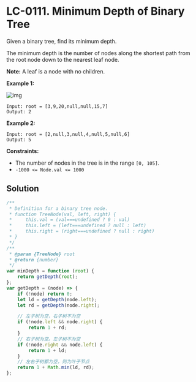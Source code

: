 # LC-0111. Minimum Depth of Binary Tree

Given a binary tree, find its minimum depth.

The minimum depth is the number of nodes along the shortest path from the root node down to the nearest leaf node.

**Note:** A leaf is a node with no children.

**Example 1:**

![img](https://assets.leetcode.com/uploads/2020/10/12/ex_depth.jpg)

```
Input: root = [3,9,20,null,null,15,7]
Output: 2
```

**Example 2:**

```
Input: root = [2,null,3,null,4,null,5,null,6]
Output: 5
```

**Constraints:**

-   The number of nodes in the tree is in the range `[0, 105]`.
-   `-1000 <= Node.val <= 1000`

## Solution

```javascript
/**
 * Definition for a binary tree node.
 * function TreeNode(val, left, right) {
 *     this.val = (val===undefined ? 0 : val)
 *     this.left = (left===undefined ? null : left)
 *     this.right = (right===undefined ? null : right)
 * }
 */
/**
 * @param {TreeNode} root
 * @return {number}
 */
var minDepth = function (root) {
    return getDepth(root);
};
var getDepth = (node) => {
    if (!node) return 0;
    let ld = getDepth(node.left);
    let rd = getDepth(node.right);

    // 左子树为空，右子树不为空
    if (!node.left && node.right) {
        return 1 + rd;
    }
    // 右子树为空。左子树不为空
    if (!node.right && node.left) {
        return 1 + ld;
    }
    // 左右子树都为空，则为叶子节点
    return 1 + Math.min(ld, rd);
};
```
